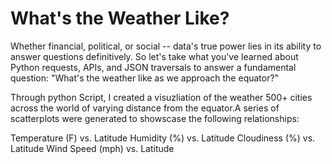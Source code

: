 # What's the Weather Like?
Whether financial, political, or social -- data's true power lies in its ability to answer questions definitively. So let's take what you've learned about Python requests, APIs, and JSON traversals to answer a fundamental question: "What's the weather like as we approach the equator?"

Through python Script, I created a visuzliation of the weather 500+ cities across the world of varying distance from the equator.A series of scatterplots were generated to showscase the following relationships:

Temperature (F) vs. Latitude
Humidity (%) vs. Latitude
Cloudiness (%) vs. Latitude
Wind Speed (mph) vs. Latitude


